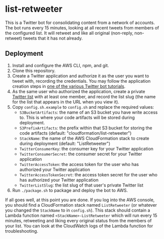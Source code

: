# list-retweeter

This is a Twitter bot for consolidating content from a network of accounts.
The bot runs every 15 minutes, looking at all recent tweets from members of
the configured list. It will retweet and like all original (non-reply,
non-retweet) tweets that it has not already.

## Deployment

1. Install and configure the AWS CLI, npm, and git.
2. Clone this repository.
3. Create a Twitter application and authorize it as the user you want to tweet with, recording the credentials. You may follow the application creation steps in [one of the various Twitter bot tutorials](https://venturebeat.com/2017/02/02/how-to-build-your-own-twitter-bot-in-less-than-30-minutes/).
4. As the same user who authorized the application, create a private [Twitter list](https://help.twitter.com/en/using-twitter/twitter-lists) with at least one member, and record the list slug (the name for the list that appears in the URL when you view it).
5. Copy `config.sh.example` to `config.sh` and replace the required values:
    * `S3BucketArtifacts`: the name of an S3 bucket you have write access to. This is where your code artifacts will be stored during deployment.
    * `S3PrefixArtifacts`: the prefix within that S3 bucket for storing the code artifacts (default: "cloudformation/list-retweeter")
    * `StackName`: the name of the AWS CloudFormation stack to create during deployment (default: "ListRetweeter")
    * `TwitterConsumerKey`: the consumer key for your Twitter application
    * `TwitterConsumerSecret`: the consumer secret for your Twitter application
    * `TwitterAccessToken`: the access token for the user who has authorized your Twitter application
    * `TwitterAccessTokenSecret`: the access token secret for the user who has authorized your Twitter application
    * `TwitterListSlug`: the list slug of that user's private Twitter list
6. Run `./package.sh` to package and deploy the bot to AWS.

If all goes well, at this point you are done. If you log into the AWS console,
you should find a CloudFormation stack named `ListRetweeter` (or whatever you
changed the `StackName` to in `config.sh`). This stack should contain a Lambda
function named `<StackName>-ListRetweeter` which will run every 15 minutes,
retweeting and liking every original status from the members of your list. You
can look at the CloudWatch logs of the Lambda function for troubleshooting.

